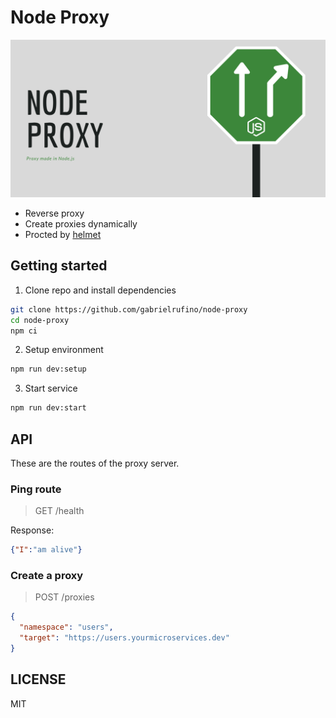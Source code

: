 # Node Proxy

![Banner](./assets/banner.png)

* Reverse proxy
* Create proxies dynamically
* Procted by [helmet](https://helmetjs.github.io/)

## Getting started

1. Clone repo and install dependencies

```bash
git clone https://github.com/gabrielrufino/node-proxy
cd node-proxy
npm ci
```

2. Setup environment

```bash
npm run dev:setup
```

3. Start service

```bash
npm run dev:start
```

## API

These are the routes of the proxy server.

### Ping route

> GET /health

Response:

```json
{"I":"am alive"}
```

### Create a proxy

> POST /proxies

```json
{
  "namespace": "users",
  "target": "https://users.yourmicroservices.dev"
}
```

## LICENSE

MIT

